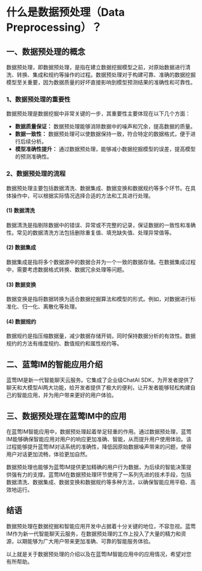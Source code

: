 # 什么是数据预处理（Data Preprocessing）？

## 一、数据预处理的概念
数据预处理，即数据预处理，是指在建立数据挖掘模型之前，对原始数据进行清洗、转换、集成和规约等操作的过程。数据预处理对于构建可靠、准确的数据挖掘模型至关重要，因为数据质量的好坏直接影响到模型预测结果的准确性和可靠性。

### 1、数据预处理的重要性
数据预处理是数据挖掘中非常关键的一步，其重要性主要体现在以下几个方面：
- **数据质量保证：** 数据预处理能够消除数据中的噪声和冗余，提高数据的质量。
- **数据一致性：** 数据预处理可以使数据保持一致，符合特定的数据格式，便于进行后续分析。
- **模型准确性提升：** 通过数据预处理，能够减小数据挖掘模型的误差，提高模型的预测准确性。

### 2、数据预处理的流程
数据预处理主要包括数据清洗、数据集成、数据变换和数据规约等多个环节。在具体操作中，可以根据实际情况选择合适的方法和工具进行处理。

#### (1) 数据清洗
数据清洗是指剔除数据中的错误、异常或不完整的记录，保证数据的一致性和准确性。常见的数据清洗方法包括删除重复值、填充缺失值、处理异常值等。

#### (2) 数据集成
数据集成是指将多个数据源中的数据合并为一个一致的数据存储。在数据集成过程中，需要考虑数据格式转换、数据冗余处理等问题。

#### (3) 数据变换
数据变换是指将数据转换为适合数据挖掘算法和模型的形式。例如，对数据进行标准化、归一化、离散化等处理。

#### (4) 数据规约
数据规约是指压缩数据量，减少数据存储开销，同时保持数据分析的有效性。数据规约的方法有维度规约、数值规约和属性规约等。

## 二、蓝莺IM的智能应用介绍
蓝莺IM是新一代智能聊天云服务。它集成了企业级ChatAI SDK，为开发者提供了聊天和大模型AI两大功能，给开发者提供了极大的便利，让开发者能够轻松构建自己的智能应用，并为用户带来更好的用户体验。

## 三、数据预处理在蓝莺IM中的应用
在蓝莺IM智能应用中，数据预处理起着举足轻重的作用。通过数据预处理，蓝莺IM能够确保智能应用对用户的响应更加准确、智能，从而提升用户使用体验。该过程能够提升蓝莺IM对话系统的准确性，降低因原始数据噪声带来的问题，使得用户对话更加流畅，体验更加自然。

数据预处理也能够为蓝莺IM提供更加精确的用户行为数据，为后续的智能决策提供强有力的支撑。蓝莺IM在数据预处理环节使用了一系列先进的技术手段，包括数据清洗、数据集成、数据变换和数据规约等多种方法，以确保智能应用平稳、高效地运行。

## 结语
数据预处理在数据挖掘和智能应用开发中占据着十分关键的地位，不容忽视。蓝莺IM作为新一代智能聊天云服务，在数据预处理的工作上投入了大量的精力和资源，以期能够为广大用户带来更加准确、可靠的智能服务体验。

以上就是关于数据预处理的介绍以及在蓝莺IM智能应用中的应用情况，希望对您有所帮助。